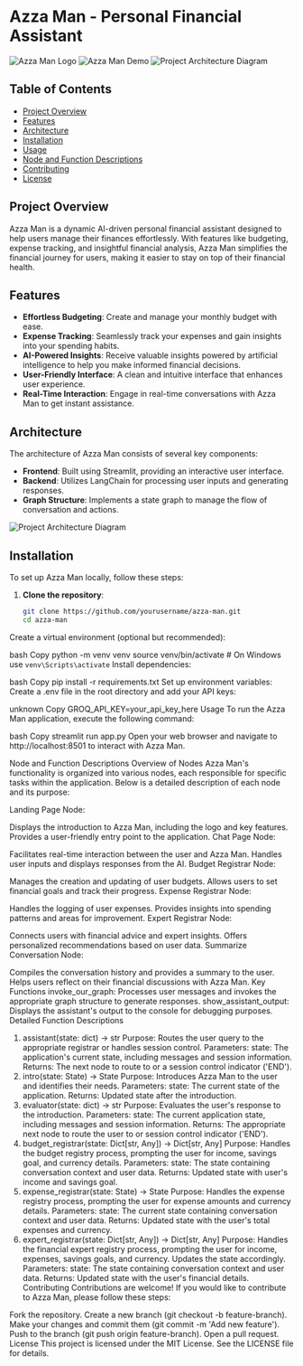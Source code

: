 # Azza Man - Personal Financial Assistant

![Azza Man Logo](path/to/your/logo.png)  <!-- Replace with the path to your logo -->
![Azza Man Demo](path/to/your/demo.gif)  <!-- Replace with the path to your GIF -->
![Project Architecture Diagram](path/to/your/architecture_diagram.png)  <!-- Replace with the path to your architecture diagram -->

## Table of Contents
- [Project Overview](#project-overview)
- [Features](#features)
- [Architecture](#architecture)
- [Installation](#installation)
- [Usage](#usage)
- [Node and Function Descriptions](#node-and-function-descriptions)
- [Contributing](#contributing)
- [License](#license)

## Project Overview
Azza Man is a dynamic AI-driven personal financial assistant designed to help users manage their finances effortlessly. With features like budgeting, expense tracking, and insightful financial analysis, Azza Man simplifies the financial journey for users, making it easier to stay on top of their financial health.

## Features
- **Effortless Budgeting**: Create and manage your monthly budget with ease.
- **Expense Tracking**: Seamlessly track your expenses and gain insights into your spending habits.
- **AI-Powered Insights**: Receive valuable insights powered by artificial intelligence to help you make informed financial decisions.
- **User-Friendly Interface**: A clean and intuitive interface that enhances user experience.
- **Real-Time Interaction**: Engage in real-time conversations with Azza Man to get instant assistance.

## Architecture
The architecture of Azza Man consists of several key components:
- **Frontend**: Built using Streamlit, providing an interactive user interface.
- **Backend**: Utilizes LangChain for processing user inputs and generating responses.
- **Graph Structure**: Implements a state graph to manage the flow of conversation and actions.

![Project Architecture Diagram](path/to/your/architecture_diagram.png)  <!-- Replace with the path to your architecture diagram -->

## Installation
To set up Azza Man locally, follow these steps:

1. **Clone the repository**:
   ```bash
   git clone https://github.com/yourusername/azza-man.git
   cd azza-man
Create a virtual environment (optional but recommended):

bash
Copy
python -m venv venv
source venv/bin/activate  # On Windows use `venv\Scripts\activate`
Install dependencies:

bash
Copy
pip install -r requirements.txt
Set up environment variables: Create a .env file in the root directory and add your API keys:

unknown
Copy
GROQ_API_KEY=your_api_key_here
Usage
To run the Azza Man application, execute the following command:

bash
Copy
streamlit run app.py
Open your web browser and navigate to http://localhost:8501 to interact with Azza Man.

Node and Function Descriptions
Overview of Nodes
Azza Man's functionality is organized into various nodes, each responsible for specific tasks within the application. Below is a detailed description of each node and its purpose:

Landing Page Node:

Displays the introduction to Azza Man, including the logo and key features.
Provides a user-friendly entry point to the application.
Chat Page Node:

Facilitates real-time interaction between the user and Azza Man.
Handles user inputs and displays responses from the AI.
Budget Registrar Node:

Manages the creation and updating of user budgets.
Allows users to set financial goals and track their progress.
Expense Registrar Node:

Handles the logging of user expenses.
Provides insights into spending patterns and areas for improvement.
Expert Registrar Node:

Connects users with financial advice and expert insights.
Offers personalized recommendations based on user data.
Summarize Conversation Node:

Compiles the conversation history and provides a summary to the user.
Helps users reflect on their financial discussions with Azza Man.
Key Functions
invoke_our_graph:
Processes user messages and invokes the appropriate graph structure to generate responses.
show_assistant_output:
Displays the assistant's output to the console for debugging purposes.
Detailed Function Descriptions
1. assistant(state: dict) -> str
Purpose: Routes the user query to the appropriate registrar or handles session control.
Parameters:
state: The application's current state, including messages and session information.
Returns: The next node to route to or a session control indicator ('END').
2. intro(state: State) -> State
Purpose: Introduces Azza Man to the user and identifies their needs.
Parameters:
state: The current state of the application.
Returns: Updated state after the introduction.
3. evaluator(state: dict) -> str
Purpose: Evaluates the user's response to the introduction.
Parameters:
state: The current application state, including messages and session information.
Returns: The appropriate next node to route the user to or session control indicator ('END').
4. budget_registrar(state: Dict[str, Any]) -> Dict[str, Any]
Purpose: Handles the budget registry process, prompting the user for income, savings goal, and currency details.
Parameters:
state: The state containing conversation context and user data.
Returns: Updated state with user's income and savings goal.
5. expense_registrar(state: State) -> State
Purpose: Handles the expense registry process, prompting the user for expense amounts and currency details.
Parameters:
state: The current state containing conversation context and user data.
Returns: Updated state with the user's total expenses and currency.
6. expert_registrar(state: Dict[str, Any]) -> Dict[str, Any]
Purpose: Handles the financial expert registry process, prompting the user for income, expenses, savings goals, and currency. Updates the state accordingly.
Parameters:
state: The state containing conversation context and user data.
Returns: Updated state with the user's financial details.
Contributing
Contributions are welcome! If you would like to contribute to Azza Man, please follow these steps:

Fork the repository.
Create a new branch (git checkout -b feature-branch).
Make your changes and commit them (git commit -m 'Add new feature').
Push to the branch (git push origin feature-branch).
Open a pull request.
License
This project is licensed under the MIT License. See the LICENSE file for details.
